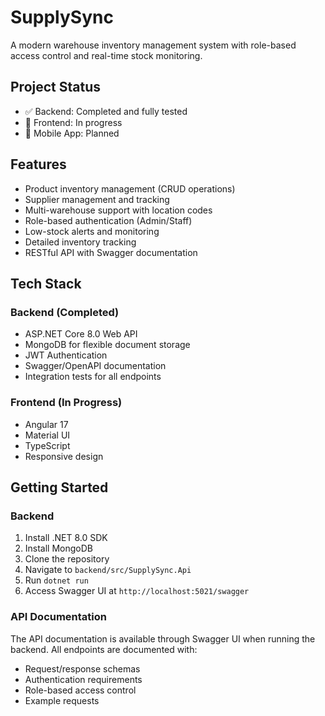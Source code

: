 # SupplySync

A modern warehouse inventory management system with role-based access control and real-time stock monitoring.

## Project Status
- ✅ Backend: Completed and fully tested
- 🚧 Frontend: In progress
- 📱 Mobile App: Planned

## Features
- Product inventory management (CRUD operations)
- Supplier management and tracking
- Multi-warehouse support with location codes
- Role-based authentication (Admin/Staff)
- Low-stock alerts and monitoring
- Detailed inventory tracking
- RESTful API with Swagger documentation

## Tech Stack
### Backend (Completed)
- ASP.NET Core 8.0 Web API
- MongoDB for flexible document storage
- JWT Authentication
- Swagger/OpenAPI documentation
- Integration tests for all endpoints

### Frontend (In Progress)
- Angular 17
- Material UI
- TypeScript
- Responsive design

## Getting Started

### Backend
1. Install .NET 8.0 SDK
2. Install MongoDB
3. Clone the repository
4. Navigate to `backend/src/SupplySync.Api`
5. Run `dotnet run`
6. Access Swagger UI at `http://localhost:5021/swagger`

### API Documentation
The API documentation is available through Swagger UI when running the backend. All endpoints are documented with:
- Request/response schemas
- Authentication requirements
- Role-based access control
- Example requests